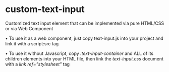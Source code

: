 # custom-text-input
Customized text input element that can be implemented via pure HTML/CSS or via Web Component

• To use it as a web component, just copy text-input.js into your project and link it with a script:src tag

• To use it without Javascript, copy <i>.text-input-container</i> and ALL of its children elements into your HTML file, then link the <i>text-input.css</i> document with a <i>link ref="stylesheet"</i> tag